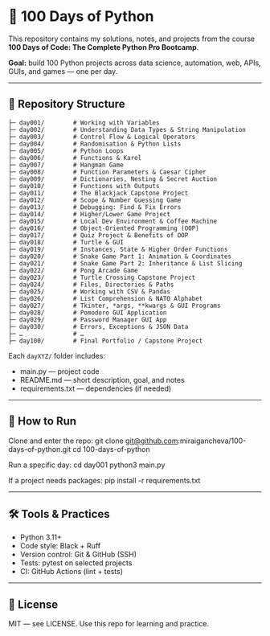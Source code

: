 # 🐍 100 Days of Python

This repository contains my solutions, notes, and projects from the course  
**100 Days of Code: The Complete Python Pro Bootcamp**.

**Goal:** build 100 Python projects across data science, automation, web, APIs, GUIs, and games — one per day.

---

## 📂 Repository Structure
``` 100-days-of-python/
├─ day001/        # Working with Variables
├─ day002/        # Understanding Data Types & String Manipulation
├─ day003/        # Control Flow & Logical Operators
├─ day004/        # Randomisation & Python Lists
├─ day005/        # Python Loops
├─ day006/        # Functions & Karel
├─ day007/        # Hangman Game
├─ day008/        # Function Parameters & Caesar Cipher
├─ day009/        # Dictionaries, Nesting & Secret Auction
├─ day010/        # Functions with Outputs
├─ day011/        # The Blackjack Capstone Project
├─ day012/        # Scope & Number Guessing Game
├─ day013/        # Debugging: Find & Fix Errors
├─ day014/        # Higher/Lower Game Project
├─ day015/        # Local Dev Environment & Coffee Machine
├─ day016/        # Object-Oriented Programming (OOP)
├─ day017/        # Quiz Project & Benefits of OOP
├─ day018/        # Turtle & GUI
├─ day019/        # Instances, State & Higher Order Functions
├─ day020/        # Snake Game Part 1: Animation & Coordinates
├─ day021/        # Snake Game Part 2: Inheritance & List Slicing
├─ day022/        # Pong Arcade Game
├─ day023/        # Turtle Crossing Capstone Project
├─ day024/        # Files, Directories & Paths
├─ day025/        # Working with CSV & Pandas
├─ day026/        # List Comprehension & NATO Alphabet
├─ day027/        # Tkinter, *args, **kwargs & GUI Programs
├─ day028/        # Pomodoro GUI Application
├─ day029/        # Password Manager GUI App
├─ day030/        # Errors, Exceptions & JSON Data
├─ …              # …
├─ day100/        # Final Portfolio / Capstone Project
```
Each `dayXYZ/` folder includes:
- main.py — project code
- README.md — short description, goal, and notes
- requirements.txt — dependencies (if needed)

---

## 🚀 How to Run
Clone and enter the repo:
git clone git@github.com:miraigancheva/100-days-of-python.git
cd 100-days-of-python

Run a specific day:
cd day001
python3 main.py

If a project needs packages:
pip install -r requirements.txt

---

## 🛠️ Tools & Practices
- Python 3.11+
- Code style: Black + Ruff
- Version control: Git & GitHub (SSH)
- Tests: pytest on selected projects
- CI: GitHub Actions (lint + tests)

---

## 📜 License
MIT — see LICENSE. Use this repo for learning and practice.
